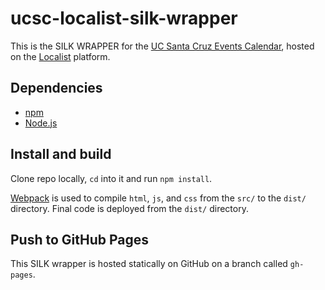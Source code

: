 # ucsc-localist-silk-wrapper

This is the SILK WRAPPER for the [UC Santa Cruz Events Calendar](https://calendar.ucsc.edu/), hosted on the [Localist](https://www.localist.com/) platform.

## Dependencies

- [npm](https://www.npmjs.com/)
- [Node.js](https://nodejs.org/en/)

## Install and build

Clone repo locally, `cd` into it and run `npm install`.

[Webpack](https://webpack.js.org/) is used to compile `html`, `js`, and `css` from the `src/` to the `dist/` directory. Final code is deployed from the `dist/` directory.

## Push to GitHub Pages

This SILK wrapper is hosted statically on GitHub on a branch called `gh-pages`.

